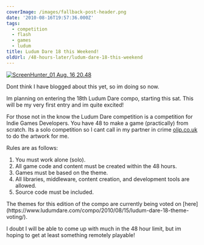 ```yaml
---
coverImage: /images/fallback-post-header.png
date: '2010-08-16T19:57:36.000Z'
tags:
  - competition
  - flash
  - games
  - ludum
title: Ludum Dare 18 this Weekend!
oldUrl: /48-hours-later/ludum-dare-18-this-weekend
---
```


[![](/wp-content/uploads/2010/08/ScreenHunter_01-Aug.-16-20.48.gif "ScreenHunter_01 Aug. 16 20.48")](/wp-content/uploads/2010/08/ScreenHunter_01-Aug.-16-20.48.gif)

Dont think I have blogged about this yet, so im doing so now.

<!-- more -->

Im planning on entering the 18th Ludum Dare compo, starting this sat. This will be my very first entry and im quite excited!

For those not in the know the Ludum Dare competition is a competition for Indie Games Developers. You have 48 to make a game (practically) from scratch. Its a solo competition so I cant call in my partner in crime [olip.co.uk](https://www.olip.co.uk) to do the artwork for me.

Rules are as follows:

<div id="_mcePaste">

1.  You must work alone (solo).
2.  All game code and content must be created within the 48 hours.
3.  Games must be based on the theme.
4.  All libraries, middleware, content creation, and development tools are allowed.
5.  Source code must be included.
    </div>
    The themes for this edition of the compo are currently being voted on [here](https://www.ludumdare.com/compo/2010/08/15/ludum-dare-18-theme-voting/).

I doubt I will be able to come up with much in the 48 hour limit, but im hoping to get at least something remotely playable!
